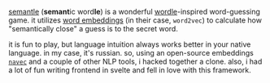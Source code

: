 [semantle](https://semantle.com/) (**semant**ic word**le**) is a wonderful
[wordle](https://www.nytimes.com/games/wordle/index.html)-inspired word-guessing
game. it utilizes [word embeddings](https://en.wikipedia.org/wiki/Word_embedding)
(in their case, `word2vec`) to calculate how "semantically close" a guess is to
the secret word.

it is fun to play, but language intuition always works better in your native language.
in my case, it's russian. so, using an open-source embeddings 
[`navec`](https://github.com/natasha/navec) and a couple of other NLP tools,
i hacked together a clone. also, i had a lot of fun writing frontend in svelte and fell
in love with this framework.
